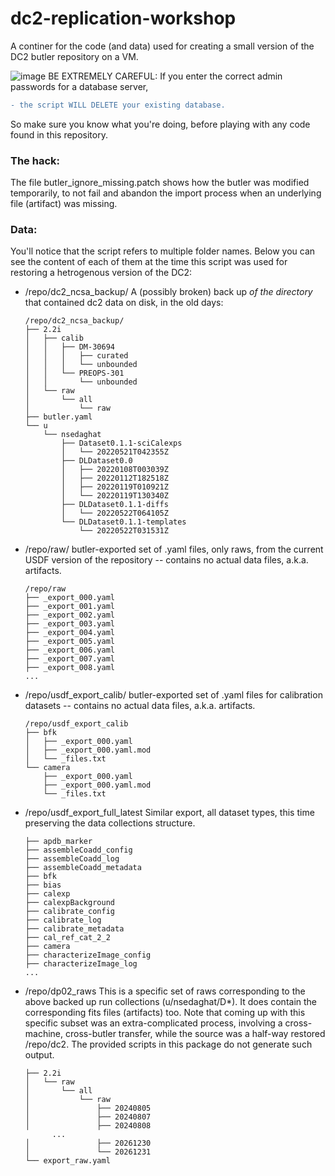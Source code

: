 # dc2-replication-workshop
A continer for the code (and data) used for creating a small version of the DC2 butler repository on a VM.

![image](https://github.com/lsst-dm/dc2-replication-workshop/assets/12162156/3a82adbe-059f-4658-ba77-9da0d43f4143)
BE EXTREMELY CAREFUL: If you enter the correct admin passwords for a database server, 
```diff
- the script WILL DELETE your existing database. 
```
So make sure you know what you're doing, before playing with any code found in this repository.

### The hack:
The file butler_ignore_missing.patch shows how the butler was modified temporarily, to not fail and abandon the import process when an underlying file (artifact) was missing.

### Data:
You'll notice that the script refers to multiple folder names. Below you can see the content of each of them at the time this script was used for restoring a hetrogenous version of the DC2:
- /repo/dc2_ncsa_backup/
  A (possibly broken) back up *of the directory* that contained dc2 data on disk, in the old days:
  ```
  /repo/dc2_ncsa_backup/
  ├── 2.2i
  │   ├── calib
  │   │   ├── DM-30694
  │   │   │   ├── curated
  │   │   │   └── unbounded
  │   │   └── PREOPS-301
  │   │       └── unbounded
  │   └── raw
  │       └── all
  │           └── raw
  ├── butler.yaml
  └── u
      └── nsedaghat
          ├── Dataset0.1.1-sciCalexps
          │   └── 20220521T042355Z
          ├── DLDataset0.0
          │   ├── 20220108T003039Z
          │   ├── 20220112T182518Z
          │   ├── 20220119T010921Z
          │   └── 20220119T130340Z
          ├── DLDataset0.1.1-diffs
          │   └── 20220522T064105Z
          └── DLDataset0.1.1-templates
              └── 20220522T031531Z
  ```
  
- /repo/raw/
  butler-exported set of .yaml files, only raws, from the current USDF version of the repository -- contains no actual data files, a.k.a. artifacts.
  ```
  /repo/raw
  ├── _export_000.yaml
  ├── _export_001.yaml
  ├── _export_002.yaml
  ├── _export_003.yaml
  ├── _export_004.yaml
  ├── _export_005.yaml
  ├── _export_006.yaml
  ├── _export_007.yaml
  ├── _export_008.yaml
  ...
  ```

- /repo/usdf_export_calib/
  butler-exported set of .yaml files for calibration datasets -- contains no actual data files, a.k.a. artifacts.
  ```
  /repo/usdf_export_calib
  ├── bfk
  │   ├── _export_000.yaml
  │   ├── _export_000.yaml.mod
  │   └── _files.txt
  └── camera
      ├── _export_000.yaml
      ├── _export_000.yaml.mod
      └── _files.txt
  ```

- /repo/usdf_export_full_latest
  Similar export, all dataset types, this time preserving the data collections structure.
  ```
  ├── apdb_marker
  ├── assembleCoadd_config
  ├── assembleCoadd_log
  ├── assembleCoadd_metadata
  ├── bfk
  ├── bias
  ├── calexp
  ├── calexpBackground
  ├── calibrate_config
  ├── calibrate_log
  ├── calibrate_metadata
  ├── cal_ref_cat_2_2
  ├── camera
  ├── characterizeImage_config
  ├── characterizeImage_log
  ...

  ```

- /repo/dp02_raws
  This is a specific set of raws corresponding to the above backed up run collections (u/nsedaghat/D*).
  It does contain the corresponding fits files (artifacts) too.
  Note that coming up with this specific subset was an extra-complicated process, involving a cross-machine, cross-butler transfer, while the source was a half-way restored /repo/dc2. The provided scripts in this package do not generate such output.
  ```
  ├── 2.2i
  │   └── raw
  │       └── all
  │           └── raw
  │               ├── 20240805
  │               ├── 20240807
  │               ├── 20240808
        ...
  │               ├── 20261230
  │               └── 20261231
  └── export_raw.yaml
  ```
